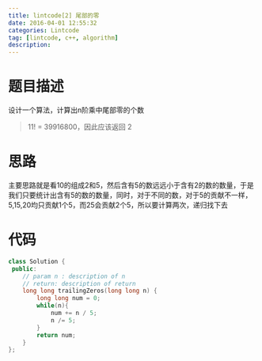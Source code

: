 ```yaml
---
title: lintcode[2] 尾部的零
date: 2016-04-01 12:55:32
categories: Lintcode
tag: [lintcode, c++, algorithm]
description:
---
```


# 题目描述
设计一个算法，计算出n阶乘中尾部零的个数

> 11! = 39916800，因此应该返回 2

<!--more-->

# 思路
主要思路就是看10的组成2和5，然后含有5的数远远小于含有2的数的数量，于是我们只要统计出含有5的数的数量，同时，对于不同的数，对于5的贡献不一样，5,15,20均只贡献1个5，而25会贡献2个5，所以要计算两次，递归找下去

# 代码

```c++
class Solution {
 public:
    // param n : description of n
    // return: description of return 
    long long trailingZeros(long long n) {
        long long num = 0;
        while(n){
            num += n / 5;
            n /= 5;  
        }
        return num;
    }
};
```	